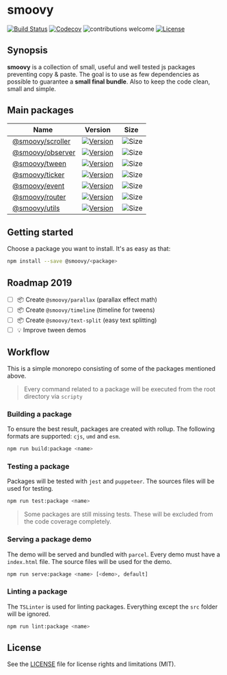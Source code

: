 # smoovy

[![Build Status](https://img.shields.io/github/workflow/status/davideperozzi/smoovy/Build%20and%20test?label=build%20%26%20tests&style=flat-square)](https://github.com/davideperozzi/smoovy/actions?query=workflow%3A"Build+and+test)
[![Codecov](https://img.shields.io/codecov/c/gh/davideperozzi/smoovy.svg?style=flat-square)](https://codecov.io/gh/davideperozzi/smoovy)
![contributions welcome](https://img.shields.io/badge/contributions-welcome-brightgreen.svg?style=flat-square)
[![License](https://flat.badgen.net/badge/license/MIT/blue)](./LICENSE)

## Synopsis
**smoovy** is a collection of small, useful and well tested js packages preventing copy & paste. The goal is to use as few dependencies as possible to guarantee a **small final bundle**. Also to keep the code clean, small and simple.

## Main packages
| Name| Version | Size |
| --- | --- | --- |
| [@smoovy/scroller](./packages/scroller) | [![Version](https://flat.badgen.net/npm/v/@smoovy/scroller)](https://www.npmjs.com/package/@smoovy/scroller) | ![Size](https://flat.badgen.net/bundlephobia/minzip/@smoovy/scroller) |
| [@smoovy/observer](./packages/observer) | [![Version](https://flat.badgen.net/npm/v/@smoovy/observer)](https://www.npmjs.com/package/@smoovy/observer) | ![Size](https://flat.badgen.net/bundlephobia/minzip/@smoovy/observer) |
| [@smoovy/tween](./packages/tween) | [![Version](https://flat.badgen.net/npm/v/@smoovy/tween)](https://www.npmjs.com/package/@smoovy/tween) | ![Size](https://flat.badgen.net/bundlephobia/minzip/@smoovy/tween) |
| [@smoovy/ticker](./packages/ticker) | [![Version](https://flat.badgen.net/npm/v/@smoovy/ticker)](https://www.npmjs.com/package/@smoovy/ticker) | ![Size](https://flat.badgen.net/bundlephobia/minzip/@smoovy/ticker) |
| [@smoovy/event](./packages/event) | [![Version](https://flat.badgen.net/npm/v/@smoovy/event)](https://www.npmjs.com/package/@smoovy/event) | ![Size](https://flat.badgen.net/bundlephobia/minzip/@smoovy/event) |
| [@smoovy/router](./packages/router) | [![Version](https://flat.badgen.net/npm/v/@smoovy/router)](https://www.npmjs.com/package/@smoovy/router) | ![Size](https://flat.badgen.net/bundlephobia/minzip/@smoovy/router) |
| [@smoovy/utils](./packages/utils) | [![Version](https://flat.badgen.net/npm/v/@smoovy/utils)](https://www.npmjs.com/package/@smoovy/utils) | ![Size](https://flat.badgen.net/bundlephobia/minzip/@smoovy/utils) |

## Getting started
Choose a package you want to install. It's as easy as that:
```sh
npm install --save @smoovy/<package>
```

## Roadmap 2019
- [ ] 📦 Create `@smoovy/parallax` (parallax effect math)
- [ ] 📦 Create `@smoovy/timeline` (timeline for tweens)
- [ ] 📦 Create `@smoovy/text-split` (easy text splitting)
- [ ] 💡 Improve tween demos

## Workflow
This is a simple monorepo consisting of some of the packages mentioned above.
> Every command related to a package will be executed from the root directory via `scripty`

### Building a package
To ensure the best result, packages are created with rollup. The following formats are supported: `cjs`, `umd` and `esm`.
```sh
npm run build:package <name>
```

### Testing a package
Packages will be tested with `jest` and `puppeteer`. The sources files will be used for testing.
```sh
npm run test:package <name>
```
> Some packages are still missing tests. These will be excluded from the code coverage completely.

### Serving a package demo
The demo will be served and bundled with `parcel`. Every demo must have a `index.html` file.
The source files will be used for the demo.
```sh
npm run serve:package <name> [<demo>, default]
```

### Linting a package
The `TSLinter` is used for linting packages. Everything except the `src` folder will be ignored.
```sh
npm run lint:package <name>
```

## License
See the [LICENSE](./LICENSE) file for license rights and limitations (MIT).
